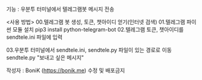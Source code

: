 <SendTele>
기능 : 우분투 터미널에서 텔레그램봇 메시지 전송


<사용 방법>
00.텔레그램 봇 생성, 토큰, 챗아이디 얻기(인터넷 검색)
01.텔레그램 파이썬 모듈 설치
   pip3 install python-telegram-bot
02.텔레그램 토큰, 챗아이디를 sendtele.ini 파일에 입력
  
03.우분투 터미널에서 sendtele.ini, sendtele.py 파일이 있는 경로로 이동
   sendtele.py "보내고 싶은 메시지"

작성자 : BoniK (https://bonik.me)
수정 및 배포금지
